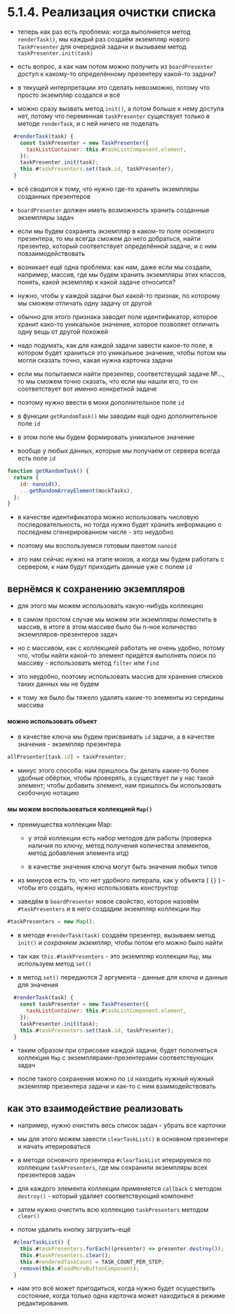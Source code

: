 # 5.1.4. Реализация очистки списка

- теперь как раз есть проблема: когда выполняется метод `renderTask()`, мы каждый раз создаём экземпляр нового `TaskPresenter` для очередной задачи и вызываем метод `taskPresenter.init(task)`

- есть вопрос, а как нам потом можно получить из `boardPresenter` доступ к какому-то определённому презентеру какой-то задачи?

- в текущей интерпретации это сделать невозможно, потому что просто экземпляр создался и всё

- можно сразу вызвать метод `init()`, а потом больше к нему доступа нет, потому что переменная `taskPresenter` существует только в методе `renderTask`, и с ней ничего не поделать

```js
  #renderTask(task) {
    const taskPresenter = new TaskPresenter({
      taskListContainer: this.#taskListComponent.element,
    });
    taskPresenter.init(task);
    this.#taskPresenters.set(task.id, taskPresenter);
  }
```

- всё сводится к тому, что нужно где-то хранить экземпляры созданных презентеров

- `boardPresenter` должен иметь возможность хранить созданные экземпляры задач

- если мы будем сохранять экземпляр в каком-то поле основного презентера, то мы всегда сможем до него добраться, найти презентер, который соответствует определённой задаче, и с ним повзаимодействовать

- возникает ещё одна проблема: как нам, даже если мы создали, например, массив, где мы будем хранить экземпляры этих классов, понять, какой экземпляр к какой задаче относится?

- нужно, чтобы у каждой задачи был какой-то признак, по которому мы сможем отличать одну задачу от другой

- обычно для этого признака заводят поле идентификатор, которое хранит како-то уникальное значение, которое позволяет отличить одну вещь от другой похожей

- надо подумать, как для каждой задачи завести какое-то поле, в котором будет храниться это уникальное значение, чтобы потом мы могли сказать точно, какая нужна карточка задачи

- если мы попытаемся найти презентер, соответствущий задаче №..., то мы сможем точно сказать, что если мы нашли его, то он соответствует вот именно конкретной задаче

- поэтому нужно ввести в моки дополнительное поле `id`

- в функции `getRandomTask()` мы заводим ещё одно дополнительное поле `id`

- в этом поле мы будем формировать уникальное значение

- вообще у любых данных, которые мы получаем от сервера всегда есть поле `id`

```js
function getRandomTask() {
  return {
    id: nanoid(),
    ...getRandomArrayElement(mockTasks),
  };
}
```

- в качестве идентификатора можно использовать числовую последовательность, но тогда нужно будет хранить информацию о последнем сгенерированном числе - это неудобно

- поэтому мы воспользуемся готовым пакетом `nanoid`

- это нам сейчас нужно на этапе моков, а когда мы будем работать с сервером, к нам будут приходить данные уже с полем `id`

## вернёмся к сохранению экземпляров

- для этого мы можем использовать какую-нибудь коллекцию

- в самом простом случае мы можем эти экземпляры поместить в массив, в итоге в этом массиве было бы n-ное количество экземпляров-презентеров задач

- но с массивом, как с коллекцией работать не очень удобно, потому что, чтобы найти какой-то элемент придётся выполнять поиск по массиву - использовать метод `filter` или `find`

- это неудобно, поэтому использовать массив для хранения списков таких данных мы не будем

- к тому же было бы тяжело удалять какие-то элементы из середины массива

#### можно использовать объект

- в качестве ключа мы будем присваивать `id` задачи, а в качестве значения - экземпляр презентера

```js
allPresenter[task.id] = taskPresenter;
```

- минус этого способа: нам пришлось бы делать какие-то более удобные обёртки, чтобы проверять, а существует ли у нас такой элемент; чтобы добавить элемент, нам пришлось бы использовать скобочную нотацию

#### мы можем воспользоваться коллекцией `Map()`

- преимущества коллекции Map:

  - у этой коллекции есть набор методов для работы (проверка наличия по ключу, метод получения количества элементов, метод добавления элемента итд)

  - в качестве значения ключа могут быть значения любых типов

- из минусов есть то, что нет удобного литерала, как у объекта ( `{}` ) - чтобы его создать, нужно использовать конструктор

- заведём в `boardPresenter` новое свойство, которое назовём `#taskPresenters` и в него создадим экземпляр коллекции `Map`

```js
#taskPresenters = new Map();
```

- в методе `#renderTask(task)` создаём презентер, вызываем метод `init()` и _сохраняем экземпляр_, чтобы потом его можно было найти

- так как `this.#taskPresenters` - это экземпляр коллекции `Map`, мы используем метод `set()`

- в метод `set()` передаются 2 аргумента - данные для ключа и данные для значения

```js
  #renderTask(task) {
    const taskPresenter = new TaskPresenter({
      taskListContainer: this.#taskListComponent.element,
    });
    taskPresenter.init(task);
    this.#taskPresenters.set(task.id, taskPresenter);
  }
```

- таким образом при отрисовке каждой задачи, будет пополняться коллекция `Map` с экземплярами-презентерами соответствующих задач

- после такого сохранения можно по `id` находить нужный нужный экземпляр презентера задачи и как-то с ним взаимодействовать

## как это взаимодействие реализовать

- например, нужно очистить весь список задач - убрать все карточки

- мы для этого можем завести `clearTaskList()` в основном презентере и начать итерироваться

- в методе основного презентера `#clearTaskList` итерируемся по коллекции `taskPresenters`, где мы сохранили экземпляры всех презентеров задач

- для каждого элемента коллекции применяется `callback` с методом `destroy()` - который удаляет соответствующий компонент

- затем нужно очистить всю коллекцию `taskPresenters` методом `clear()`

- потом удалить кнопку загрузить-ещё

```js
  #clearTaskList() {
    this.#taskPresenters.forEach((presenter) => presenter.destroy());
    this.#taskPresenters.clear();
    this.#renderedTaskCount = TASK_COUNT_PER_STEP;
    remove(this.#loadMoreButtonComponent);
  }
```

- нам это всё может пригодиться, когда нужно будет осуществить состояние, когда только одна карточка может находиться в режиме редактирования.
